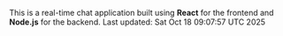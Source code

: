 This is a real-time chat application built using **React** for the frontend and **Node.js** for the backend.
Last updated: Sat Oct 18 09:07:57 UTC 2025
